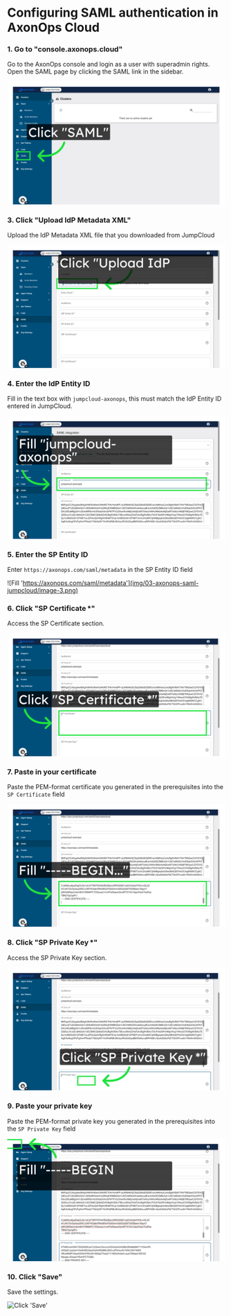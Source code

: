 # Configuring SAML authentication in AxonOps Cloud

### 1\. Go to "console.axonops.cloud"

Go to the AxonOps console and login as a user with superadmin rights.
Open the SAML page by clicking the SAML link in the sidebar.

![Click 'SAML'](img/03-axonops-saml-jumpcloud/image-0.png)

### 3\. Click "Upload IdP Metadata XML"

Upload the IdP Metadata XML file that you downloaded from JumpCloud

![Click 'Upload IdP Metadata XML'](img/03-axonops-saml-jumpcloud/image-1.png)

### 4\. Enter the IdP Entity ID

Fill in the text box with `jumpcloud-axonops`, this must match the IdP Entity ID entered in JumpCloud.

![Fill 'jumpcloud-axonops'](img/03-axonops-saml-jumpcloud/image-2.png)

### 5\. Enter the SP Entity ID

Enter `https://axonops.com/saml/metadata` in the SP Entity ID field

![Fill 'https://axonops.com/saml/metadata'](img/03-axonops-saml-jumpcloud/image-3.png)

### 6\. Click "SP Certificate \*"

Access the SP Certificate section.

![Click 'SP Certificate *'](img/03-axonops-saml-jumpcloud/image-4.png)

### 7\. Paste in your certificate

Paste the PEM-format certificate you generated in the prerequisites into the `SP Certificate` field

![Fill '-----BEGIN...'](img/03-axonops-saml-jumpcloud/image-5.png)

### 8\. Click "SP Private Key \*"

Access the SP Private Key section.

![Click 'SP Private Key *'](img/03-axonops-saml-jumpcloud/image-6.png)

### 9. Paste your private key

Paste the PEM-format private key you generated in the prerequisites into the `SP Private Key` field

![Fill '-----BEGIN PRIVATE...'](img/03-axonops-saml-jumpcloud/image-7.png)

### 10\. Click "Save"

Save the settings.

![Click 'Save'](https://static.guidde.com/v0/qg%2FDYav2XnW7MMsJ8b5Y7XiJvaQaH43%2F1AECrRf967vPL4phK53PdL%2F88beaEbCPABY2XjYnFprNR_doc.png?alt=media&token=d2288c1e-fec8-4d94-9e3e-6562c18d9e33)

